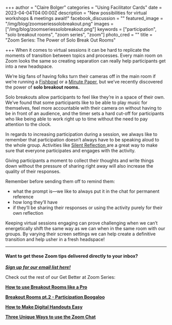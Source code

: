 +++
author = "Claire Bolger"
categories = "Using Facilitator Cards"
date = 2023-04-04T04:00:00Z
description = "New possibilities for virtual workshops & meetings await!"
facebook_discussion = ""
featured_image = "/img/blog/zoomseriessolobreakout.png"
images = ["/img/blog/zoomseriessolobreakout.png"]
keywords = ["participation", "solo breakout rooms", "zoom series", "zoom"]
photo_cred = ""
title = "Zoom Series: The Power of Solo Break Out Rooms"

+++
When it comes to virtual sessions it can be hard to replicate the moments of transition between topics and processes. Every main room on Zoom looks the same so creating separation can really help participants get into a new headspace.

We’re big fans of having folks turn their cameras off in the main room if we’re running a [Fishbowl](https://www.youtube.com/watch?v=d5Mu3wxybpA) or a [Minute Paper](https://www.facilitator.cards/blog/february-card-of-the-month-minute-papers/), but we’ve recently discovered the power of **solo breakout rooms.**

Solo breakouts allow participants to feel like they’re in a space of their own. We’ve found that some participants like to be able to play music for themselves, feel more accountable with their camera on without having to be in front of an audience, and the timer sets a hard cut-off for participants who like being able to work right up to time without the need to pay attention to the clock.

In regards to increasing participation during a session, we always like to remember that participation doesn’t always have to be speaking aloud to the whole group. Activities like [Silent Reflection ](https://www.facilitator.cards/cards/silent-reflection/)are a great way to make sure that everyone participates and engages with the activity.

Giving participants a moment to collect their thoughts and write things down without the pressure of sharing right away will also increase the quality of their responses.

Remember before sending them off to remind them:

* what the prompt is—we like to always put it in the chat for permanent reference
* how long they’ll have
* if they’ll be sharing their responses or using the activity purely for their own reflection

Keeping virtual sessions engaging can prove challenging when we can’t energetically shift the same way as we can when in the same room with our groups. By varying their screen settings we can help create a definitive transition and help usher in a fresh headspace!

***

#### Want to get these Zoom tips delivered directly to your inbox?

[**_Sign up for our email list here!_**](https://facilitatorcards.ck.page/6e80ec00fe "Sign up for our email list here!")

Check out the rest of our Get Better at Zoom Series:

[**How to use Breakout Rooms like a Pro**](https://www.facilitator.cards/blog/zoom-series-how-to-use-breakout-rooms-like-a-pro/)

[**Breakout Rooms pt.2 - Participation Boogaloo**](https://www.facilitator.cards/blog/zoom-series-how-to-avoid-drop-off-in-breakout-rooms/)

[**How to Make Digital Handouts Easy**](https://www.facilitator.cards/blog/how-to-make-digital-handouts-easy/)

[**Three Unique Ways to use the Zoom Chat**](https://www.facilitator.cards/blog/three-unique-ways-to-use-the-zoom-chat/) 